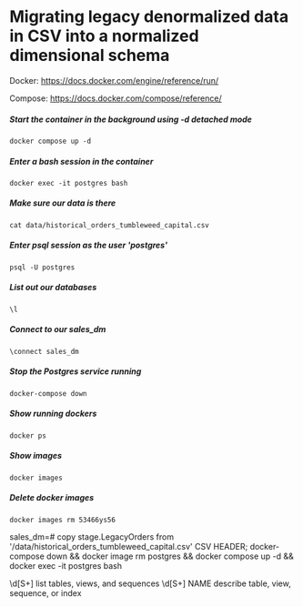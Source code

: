 # Migrating legacy denormalized data in CSV into a normalized dimensional schema 

Docker: https://docs.docker.com/engine/reference/run/

Compose: https://docs.docker.com/compose/reference/

##### Start the container in the background using -d detached mode
```
docker compose up -d
```
##### Enter a bash session in the container
```
docker exec -it postgres bash
```
##### Make sure our data is there
```
cat data/historical_orders_tumbleweed_capital.csv
```

##### Enter psql session as the user 'postgres'
```
psql -U postgres
```
##### List out our databases
```
\l
```
##### Connect to our sales_dm
```
\connect sales_dm
```

##### Stop the Postgres service running
```
docker-compose down
```


##### Show running dockers
```
docker ps
```

##### Show images
```
docker images
```

##### Delete docker images
```
docker images rm 53466ys56
```
sales_dm=# copy stage.LegacyOrders from '/data/historical_orders_tumbleweed_capital.csv' CSV HEADER;
docker-compose down && docker image rm postgres && docker compose up -d && docker exec -it postgres bash

  \d[S+]                 list tables, views, and sequences
  \d[S+]  NAME           describe table, view, sequence, or index
